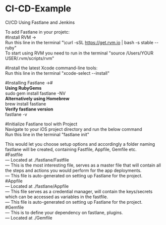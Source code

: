# CI-CD-Example
CI/CD Using Fastlane and Jenkins

To add Fastlane in your projetc:<br />
#Install RVM -><br />
Run this line in the terminal "\curl -sSL https://get.rvm.io | bash -s stable --ruby"<br />
To start using RVM you need to run in the terminal "source /Users/YOUR USER/.rvm/scripts/rvm"<br />

#Install the latest Xcode command-line tools:<br />
Run this line in the terminal "xcode-select --install"<br />

#Installing Fastlane ->#<br />
**Using RubyGems**<br />
sudo gem install fastlane -NV<br />
**Alternatively using Homebrew**<br />
brew install fastlane<br />
**Verify fastlane version**<br />
fastlane -v<br />

#Initialize Fastlane tool with Project<br />
Navigate to your iOS project directory and run the below command<br />
Run this line in the terminal "fastlane init"

This would let you choose setup options and accordingly a folder naming fastlane will be created, containing Fastfile, Appfile, Gemfile etc.<br />
#Fastfile<br />
— Located at ./fastlane/Fastfile<br />
— This is the most interesting file, serves as a master file that will contain all the steps and actions you would perform for the app deployments.<br />
— This file is auto-generated on setting up Fastlane for the project.<br />
#Appfile<br />
— Located at ./fastlane/Appfile<br />
— This file serves as a credential manager, will contain the keys/secrets which can be accessed as variables in the fastfile.<br />
— This file is auto-generated on setting up Fastlane for the project.<br />
#Gemfile<br />
— This is to define your dependency on fastlane, plugins.<br />
— Located at ./Gemfile<br />

